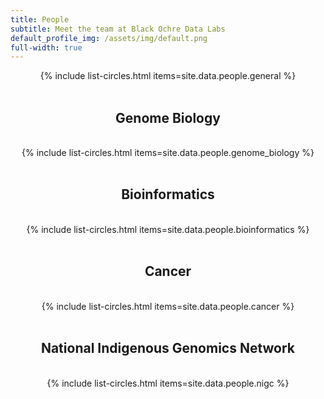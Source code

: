 ```yaml
---
title: People
subtitle: Meet the team at Black Ochre Data Labs
default_profile_img: /assets/img/default.png
full-width: true
---
```

<html>
<style>

 .grid { 
  display: grid;
  grid-template-columns: repeat(4, 300px);
  grid-auto-rows: minmax(300px, auto);
  max-width: 1200px;
  margin: auto;
  gap: 10px;
  word-break: normal;
 }

</style>
<body>
<main class="grid">
<center>
 {% include list-circles.html items=site.data.people.general %}
 </center>
 </main>
 <br><h2><center>Genome Biology</center></h2><br>
 <main class="grid">
  <center>
{% include list-circles.html items=site.data.people.genome_biology %}
   </center>
  </main>
 <br><h2><center>Bioinformatics</center></h2><br>
 <main class="grid">
  <center>
{% include list-circles.html items=site.data.people.bioinformatics %}
   </center>
  </main>
 <br><h2><center>Cancer</center></h2><br>
 <main class="grid">
 <center>
  {% include list-circles.html items=site.data.people.cancer %}
  </center>
  </main>
 <br><h2><center>National Indigenous Genomics Network</center></h2><br>
 <main class="grid">
<center>
 {% include list-circles.html items=site.data.people.nigc %}
 </center>
  </main>
 </body>
</html>
